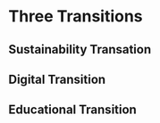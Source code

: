 # Three Transitions

## Sustainability Transation


## Digital Transition


## Educational Transition
